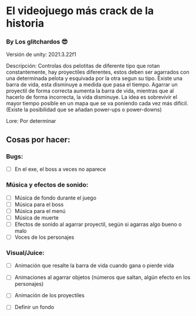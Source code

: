 # El videojuego más crack de la historia
### By Los glitchardos 😎

Versión de unity: 2021.3.22f1

Descripción: 
Controlas dos pelotitas de diferente tipo que rotan constantemente, hay proyectiles diferentes, estos deben ser agarrados con una determinada pelota y esquivada por la otra segun su tipo. Existe una barra de vida, esta disminuye a medida que pasa el tiempo. Agarrar un proyectil de forma correcta aumenta la barra de vida, mientras que al hacerlo de forma incorrecta, la vida disminuye. La idea es sobrevivir el mayor tiempo posible en un mapa que se va poniendo cada vez más difícil. (Existe la posibilidad que se añadan power-ups o power-downs)  

Lore:
Por determinar

## Cosas por hacer:

### Bugs:
- [ ] En el exe, el boss a veces no aparece

### Música y efectos de sonido:
- [ ] Música de fondo durante el juego
- [ ] Música para el boss
- [ ] Música para el menú
- [ ] Música de muerte
- [ ] Efectos de sonido al agarrar proyectil, según si agarras algo bueno o malo
- [ ] Voces de los personajes

### Visual/Juice:
- [ ] Animación que resalte la barra de vida cuando gana o pierde vida
- [ ] Animaciones al agarrar objetos (números que saltan, algún efecto en los personajes)
- [ ] Animación de los proyectiles
- [ ] Definir un fondo


